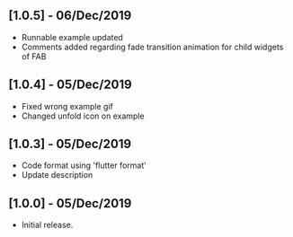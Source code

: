 ## [1.0.5] - 06/Dec/2019

-   Runnable example updated
-   Comments added regarding fade transition animation for child widgets of FAB

## [1.0.4] - 05/Dec/2019

-   Fixed wrong example gif
-   Changed unfold icon on example

## [1.0.3] - 05/Dec/2019

-   Code format using 'flutter format'
-   Update description

## [1.0.0] - 05/Dec/2019

-   Initial release.
